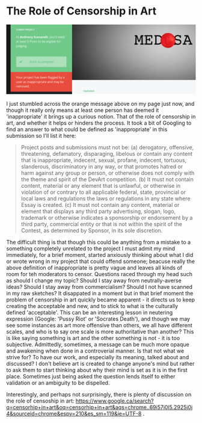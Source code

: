 # The Role of Censorship in Art #

![Inappropriate Content](../project_images/InappropriateContent.png?raw=true "Inappropriate Content")

I just stumbled across the orange message above on my page just now, and though it really only means at least one person has deemed it 'inappropriate' it brings up a curious notion. That of the role of censorship in art, and whether it helps or hinders the process. It took a bit of Googling to find an answer to what could be defined as 'inappropriate' in this submission so I'll list it here:

> Project posts and submissions must not be: (a) derogatory, offensive, threatening, defamatory, disparaging, libelous or contain any content that is inappropriate, indecent, sexual, profane, indecent, tortuous, slanderous, discriminatory in any way, or that promotes hatred or harm against any group or person, or otherwise does not comply with the theme and spirit of the DevArt competition. (b) It must not contain content, material or any element that is unlawful, or otherwise in violation of or contrary to all applicable federal, state, provincial or local laws and regulations the laws or regulations in any state where Essay is created. (c) It must not contain any content, material or element that displays any third party advertising, slogan, logo, trademark or otherwise indicates a sponsorship or endorsement by a third party, commercial entity or that is not within the spirit of the Contest, as determined by Sponsor, in its sole discretion.

The difficult thing is that though this could be anything from a mistake to a something completely unrelated to the project I must admit my mind immediately, for a brief moment, started anxiously thinking about what I did or wrote wrong in my project that could offend someone; beacuse really the above definition of inappropriate is pretty vague and leaves all kinds of room for teh moderators to censor. Questions raced through my head such as should I change my topic? Should I stay away from neutrally-averse ideas? Should I stay away from commercialism? Should I not have scanned in my raw sketches? It disappated in a moment but in that brief moment the problem of censorship in art quickly became apparent - it directs us to keep creating the acceptable and new, and to stick to what is the culturally defined 'acceptable'. This can be an interesting lesson in neutering expression (Google: 'Pussy Riot' or 'Socrates Death'), and though we may see some instances as art more offensive than others, we all have different scales, and who is to say one scale is more authoritative than another? This is like saying something is art and the other something is not - it is too subjective. Admittedly, sometimes, a message can be much more opaque and awakening when done in a controverial manner. Is that not what we strive for? To have our work, and especially its meaning, talked about and discussed? I don't believe art is created to change anyone's mind but rather to ask them to start thinking about why their mind is set as it is in the first place. Sometimes just being asked the question lends itself to either validation or an ambiguity to be dispelled.


Interestingly, and perhaps not surprisingly, there is plenty of discussion on the role of censoship in art: https://www.google.ca/search?q=censorhip+in+art&oq=censorhip+in+art&aqs=chrome..69i57j0l5.2925j0j4&sourceid=chrome&espv=210&es_sm=119&ie=UTF-8 . 








